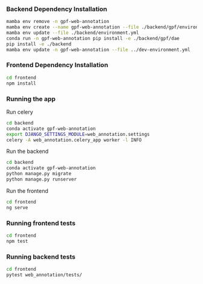 ### Backend Dependency Installation

```bash
mamba env remove -n gpf-web-annotation
mamba env create --name gpf-web-annotation --file ./backend/gpf/environment.yml
mamba env update --file ./backend/environment.yml
conda run -n gpf-web-annotation pip install -e ./backend/gpf/dae
pip install -e ./backend
mamba env update -n gpf-web-annotation --file ../dev-environment.yml
```

### Frontend Dependency Installation

```bash
cd frontend
npm install
```

### Running the app

Run celery

```bash
cd backend
conda activate gpf-web-annotation
export DJANGO_SETTINGS_MODULE=web_annotation.settings
celery -A web_annotation.celery_app worker -l INFO
```

Run the backend

```bash
cd backend
conda activate gpf-web-annotation
python manage.py migrate
python manage.py runserver

```

Run the frontend

```bash
cd frontend
ng serve
```

### Running frontend tests

```bash
cd frontend
npm test
```

### Running backend tests

```bash
cd frontend
pytest web_annotation/tests/
```
